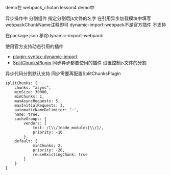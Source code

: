demo在 webpack_chutan  lesson4 demo中



异步操作中  分割组件  指定分割后js文件的名字 在引用异步加载模块中填写webpackChunkName注释即可 dynamic-import-webpack不是官方插件 不支持



在package.json 移除dynamic-import-webpack



使用官方支持动态引用的插件



- [plugin-syntax-dynamic-import](https://babeljs.io/docs/en/babel-plugin-syntax-dynamic-import/)
- [SplitChunksPlugin](https://www.webpackjs.com/plugins/split-chunks-plugin/) 同步异步都要使用的插件  设置控制js文件的分割





异步代码分割默认支持  同步需要再配置SplitChunksPlugin



```
splitChunks: {
    chunks: "async",
    minSize: 30000,
    minChunks: 1,
    maxAsyncRequests: 5,
    maxInitialRequests: 3,
    automaticNameDelimiter: '~',
    name: true,
    cacheGroups: {
        vendors: {
            test: /[\\/]node_modules[\\/]/,
            priority: -10
        },
    default: {
            minChunks: 2,
            priority: -20,
            reuseExistingChunk: true
        }
    }
}
```